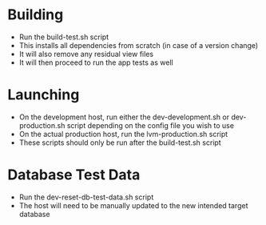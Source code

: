 # Building

* Run the build-test.sh script
* This installs all dependencies from scratch (in case of a version change)
* It will also remove any residual view files
* It will then proceed to run the app tests as well

# Launching
* On the development host, run either the dev-development.sh or dev-production.sh script depending on the config file you wish to use
* On the actual production host, run the lvm-production.sh script
* These scripts should only be run after the build-test.sh script

# Database Test Data
* Run the dev-reset-db-test-data.sh script
* The host will need to be manually updated to the new intended target database